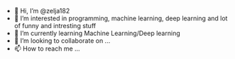 - 👋 Hi, I’m @zelja182
- 👀 I’m interested in programming, machine learning, deep learning and lot of funny and intresting stuff
- 🌱 I’m currently learning Machine Learning/Deep learning
- 💞️ I’m looking to collaborate on ...
- 📫 How to reach me ...

<!---
zelja182/zelja182 is a ✨ special ✨ repository because its `README.md` (this file) appears on your GitHub profile.
You can click the Preview link to take a look at your changes.
--->
